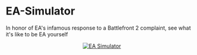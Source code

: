 # EA-Simulator
In honor of EA's infamous response to a Battlefront 2 complaint, see what it's like to be EA yourself

<div align="center">
  <a href="https://www.youtube.com/watch?v=RtDlDBHsYcg"><img src="https://img.youtube.com/vi/RtDlDBHsYcg/0.jpg" alt="EA Simulator"></a>
</div>
